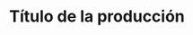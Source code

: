 ---
title: Título de la producción
description: Get started building your docs site with Starlight.
---